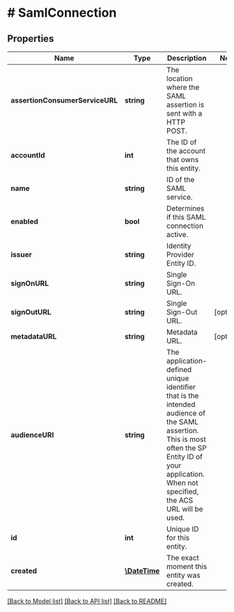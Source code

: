 # # SamlConnection

## Properties

Name | Type | Description | Notes
------------ | ------------- | ------------- | -------------
**assertionConsumerServiceURL** | **string** | The location where the SAML assertion is sent with a HTTP POST. | 
**accountId** | **int** | The ID of the account that owns this entity. | 
**name** | **string** | ID of the SAML service. | 
**enabled** | **bool** | Determines if this SAML connection active. | 
**issuer** | **string** | Identity Provider Entity ID. | 
**signOnURL** | **string** | Single Sign-On URL. | 
**signOutURL** | **string** | Single Sign-Out URL. | [optional] 
**metadataURL** | **string** | Metadata URL. | [optional] 
**audienceURI** | **string** | The application-defined unique identifier that is the intended audience of the SAML assertion. This is most often the SP Entity ID of your application. When not specified, the ACS URL will be used. | 
**id** | **int** | Unique ID for this entity. | 
**created** | [**\DateTime**](\DateTime.md) | The exact moment this entity was created. | 

[[Back to Model list]](../../README.md#documentation-for-models) [[Back to API list]](../../README.md#documentation-for-api-endpoints) [[Back to README]](../../README.md)


